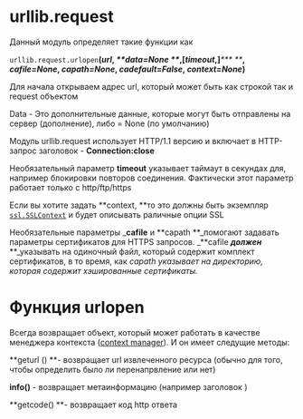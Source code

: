 # urllib.request

Данный модуль определяет такие функции как

`urllib.request.urlopen`**\(**_**url**_**, **_**data=None **_**,\[**_**timeout**_**,\]**_**\* **_**, **_**cafile=None**_**,  **_**capath=None**_**, **_**cadefault=False**_**, **_**context=None**_**\)**

Для начала открываем адрес url, который может быть как строкой так и request объектом

Data - Это дополнительные данные, которые могут быть отправлены на сервер \(дополнение\), либо = None \(по умолчанию\)

Модуль urllib.request использует HTTP/1.1 версию и включает в HTTP-запрос заголовок - **Connection:close**

Необязательный параметр  **timeout** указывает таймаут в секундах для, например блокировки повторов соединения. Фактически этот параметр работает только с http/ftp/https

Если вы хотите задать **context, **то это должны быть экземпляр [`ssl.SSLContext`](https://docs.python.org/3/library/ssl.html#ssl.SSLContext) и будет описывать раличные опции SSL

Необязательные параметры _**cafile** и **capath **_помогают задавать параметры сертификатов для HTTPS запросов. _**cafile **_должен_**  **_указывать на одиночный файл, который содержит комплект сертификатов, в то время, как  _capath указывает на директорию, которая содержит хэшированные сертификаты._

# **Функция urlopen**

Всегда возвращает объект, который может работать в качестве менеджера контекста \([context manager](https://docs.python.org/3/glossary.html#term-context-manager)\). И он имеет следущие методы:

**geturl \(\) **- возвращает url извлеченного ресурса  \(обычно для того, чтобы определить было ли перенапрвление или нет\)

**info\(\)** - возвращает метаинформацию \(например заголовок \)

**getcode\(\) **- возвращает код http ответа 

